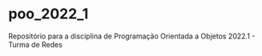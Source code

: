 # poo_2022_1
Repositório para a disciplina de Programação Orientada a Objetos 2022.1 - Turma de Redes
